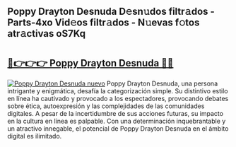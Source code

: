 ## Poppy Drayton Desnuda D𝚎sn𝚞dos filtr𝚊dos - Parts-4xo Vid𝚎os filtr𝚊dos - N𝚞evas f𝚘tos atr𝚊ctivas oS7Kq

# <h2><a href="http://mb1b52.tromn.icu/?c=Poppy+Drayton+Desnuda">🔗👉👉👉 Poppy Drayton Desnuda 🔗🔗</a></h2>

[![Poppy Drayton Desnuda nuevo](https://i.imgur.com/pEAQMta.gif)](http://mb1b52.tromn.icu/?c=Poppy+Drayton+Desnuda)
Poppy Drayton Desnuda, una persona intrigante y enigmática, desafía la categorización simple. Su distintivo estilo en línea ha cautivado y provocado a los espectadores, provocando debates sobre ética, autoexpresión y las complejidades de las comunidades digitales. A pesar de la incertidumbre de sus acciones futuras, su impacto en la cultura en línea es palpable. Con una determinación inquebrantable y un atractivo innegable, el potencial de Poppy Drayton Desnuda en el ámbito digital es ilimitado.
